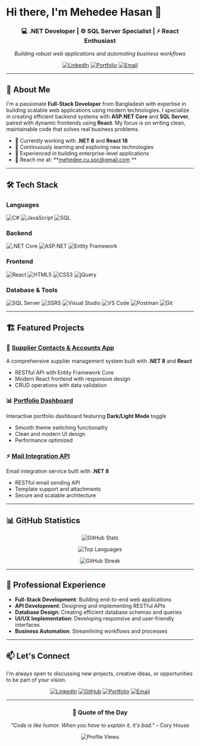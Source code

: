 # Hi there, I'm Mehedee Hasan 👋

<div align="center">
  
  ### 💻 .NET Developer | ⚙️ SQL Server Specialist | ⚡ React Enthusiast
  
  *Building robust web applications and automating business workflows*
  
  [![LinkedIn](https://img.shields.io/badge/LinkedIn-Connect-blue?style=flat&logo=linkedin)](https://linkedin.com/in/mehedee-hasan)
  [![Portfolio](https://img.shields.io/badge/Portfolio-Visit-purple?style=flat&logo=google-chrome)](https://mehedee.dev)
  [![Email](https://img.shields.io/badge/Email-Contact-red?style=flat&logo=gmail)](mailto:mehedee.hasan@example.com)
  
</div>

---

## 🚀 About Me

I'm a passionate **Full-Stack Developer** from Bangladesh with expertise in building scalable web applications using modern technologies. I specialize in creating efficient backend systems with **ASP.NET Core** and **SQL Server**, paired with dynamic frontends using **React**. My focus is on writing clean, maintainable code that solves real business problems.

- 🔭 Currently working with **.NET 8** and **React 18**
- 🌱 Continuously learning and exploring new technologies
- 💼 Experienced in building enterprise-level applications
- 📧 Reach me at: **mehedee.cu.soc@gmail.com   **

---

## 🛠️ Tech Stack

### Languages
![C#](https://img.shields.io/badge/C%23-239120?style=for-the-badge&logo=c-sharp&logoColor=white)
![JavaScript](https://img.shields.io/badge/JavaScript-F7DF1E?style=for-the-badge&logo=javascript&logoColor=black)
![SQL](https://img.shields.io/badge/SQL-4479A1?style=for-the-badge&logo=microsoft-sql-server&logoColor=white)

### Backend
![.NET Core](https://img.shields.io/badge/.NET_Core-512BD4?style=for-the-badge&logo=.net&logoColor=white)
![ASP.NET](https://img.shields.io/badge/ASP.NET-5C2D91?style=for-the-badge&logo=.net&logoColor=white)
![Entity Framework](https://img.shields.io/badge/Entity_Framework-512BD4?style=for-the-badge&logo=.net&logoColor=white)

### Frontend
![React](https://img.shields.io/badge/React-20232A?style=for-the-badge&logo=react&logoColor=61DAFB)
![HTML5](https://img.shields.io/badge/HTML5-E34F26?style=for-the-badge&logo=html5&logoColor=white)
![CSS3](https://img.shields.io/badge/CSS3-1572B6?style=for-the-badge&logo=css3&logoColor=white)
![jQuery](https://img.shields.io/badge/jQuery-0769AD?style=for-the-badge&logo=jquery&logoColor=white)

### Database & Tools
![SQL Server](https://img.shields.io/badge/SQL_Server-CC2927?style=for-the-badge&logo=microsoft-sql-server&logoColor=white)
![SSRS](https://img.shields.io/badge/SSRS-CC2927?style=for-the-badge&logo=microsoft&logoColor=white)
![Visual Studio](https://img.shields.io/badge/Visual_Studio-5C2D91?style=for-the-badge&logo=visual-studio&logoColor=white)
![VS Code](https://img.shields.io/badge/VS_Code-007ACC?style=for-the-badge&logo=visual-studio-code&logoColor=white)
![Postman](https://img.shields.io/badge/Postman-FF6C37?style=for-the-badge&logo=postman&logoColor=white)
![Git](https://img.shields.io/badge/Git-F05032?style=for-the-badge&logo=git&logoColor=white)

---

## 🏗️ Featured Projects

### 🚀 [Supplier Contacts & Accounts App](https://github.com/MehedeeHasan/SupplierContacts)
A comprehensive supplier management system built with **.NET 8** and **React**
- RESTful API with Entity Framework Core
- Modern React frontend with responsive design
- CRUD operations with data validation

### 📊 [Portfolio Dashboard](https://github.com/MehedeeHasan/PortfolioDashboard)
Interactive portfolio dashboard featuring **Dark/Light Mode** toggle
- Smooth theme switching functionality
- Clean and modern UI design
- Performance optimized

### ⚡ [Mail Integration API](https://github.com/MehedeeHasan/MailIntegrationAPI)
Email integration service built with **.NET 8**
- RESTful email sending API
- Template support and attachments
- Secure and scalable architecture

---

## 📊 GitHub Statistics

<div align="center">
  
  ![GitHub Stats](https://github-readme-stats.vercel.app/api?username=mehedee007&show_icons=true&theme=tokyonight&hide_border=true&count_private=true)
  
  ![Top Languages](https://github-readme-stats.vercel.app/api/top-langs/?username=mehedee007&layout=compact&theme=tokyonight&hide_border=true)
  
  ![GitHub Streak](https://github-readme-streak-stats.herokuapp.com/?user=mehedee007&theme=tokyonight&hide_border=true)
  
</div>

---

## 💼 Professional Experience

- **Full-Stack Development**: Building end-to-end web applications
- **API Development**: Designing and implementing RESTful APIs
- **Database Design**: Creating efficient database schemas and queries
- **UI/UX Implementation**: Developing responsive and user-friendly interfaces
- **Business Automation**: Streamlining workflows and processes

---

## 📫 Let's Connect

I'm always open to discussing new projects, creative ideas, or opportunities to be part of your vision.

<div align="center">
  
  [![LinkedIn](https://img.shields.io/badge/LinkedIn-0077B5?style=for-the-badge&logo=linkedin&logoColor=white)](https://linkedin.com/in/mehedee-hasan)
  [![GitHub](https://img.shields.io/badge/GitHub-100000?style=for-the-badge&logo=github&logoColor=white)](https://github.com/mehedee007)
  [![Portfolio](https://img.shields.io/badge/Portfolio-FF5722?style=for-the-badge&logo=google-chrome&logoColor=white)](https://mehedee.dev)
  [![Email](https://img.shields.io/badge/Email-D14836?style=for-the-badge&logo=gmail&logoColor=white)](mailto:mehedee.hasan@example.com)
  
</div>

---

<div align="center">
  
  ### 💭 Quote of the Day
  
  *"Code is like humor. When you have to explain it, it's bad."* – Cory House
  
  ![Profile Views](https://komarev.com/ghpvc/?username=mehedee007&color=blueviolet&style=flat-square)
  
</div>
